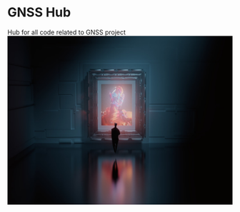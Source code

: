# GNSS Hub

Hub for all code related to GNSS project
![alt text](https://github.com/mgxs-gnss/.github/raw/main/bg.jpeg)
